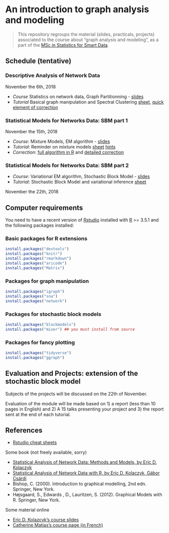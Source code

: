 An introduction to graph analysis and modeling
================

> This repository regroups the material (slides, practicals, projects)
> associated to the course about “graph analysis and modeling”, as a
> part of the [MSc in Statistics for Smart
> Data](http://www.ensai.fr/formation/msc-in-statistics-for-smart-data.html).

## Schedule (tentative)

### Descriptive Analysis of Network Data

November the 6th, 2018

  - *Course* Statistics on network data, Graph Partitionning -
    [slides](https://github.com/jchiquet/CourseStatNetwork/raw/master/slides/DescriptiveAnalysis/DescriptiveAnalysis.pdf)
  - *Tutorial* Basical graph manipulation and Spectral Clustering
    [sheet](https://github.com/jchiquet/CourseStatNetwork/raw/master/practicals/DescriptiveAnalysis/tuto_DescriptiveAnalysis.pdf),
    [quick element of
    correction](https://github.com/jchiquet/CourseStatNetwork/raw/master/practicals/DescriptiveAnalysis/tuto_DescriptiveAnalysis_corr.pdf)

### Statistical Models for Networks Data: SBM part 1

November the 15th, 2018

  - *Course*: Mixture Models, EM algorithm -
    [slides](https://github.com/jchiquet/CourseStatNetwork/raw/master/slides/GraphModel/GraphModels.pdf)
  - *Tutorial*: Reminder on mixture models
    [sheet](https://github.com/jchiquet/CourseStatNetwork/raw/master/practicals/MixtureModelsEM/tuto_mixtureModelsEM.pdf)
    [hints](https://github.com/jchiquet/CourseStatNetwork/raw/master/practicals/MixtureModelsEM/hints.R)
  - *Correction*: [full algorithm in
    R](https://github.com/jchiquet/CourseStatNetwork/raw/master/practicals/MixtureModelsEM/full_EM.R)
    and [detailed
    correction](https://github.com/jchiquet/CourseStatNetwork/raw/master/practicals/MixtureModelsEM/tuto_mixtureModelsEM_corr.pdf)

### Statistical Models for Networks Data: SBM part 2

  - *Course*: Variational EM algorithm, Stochastic Block Model -
    [slides](https://github.com/jchiquet/CourseStatNetwork/raw/master/slides/GraphModel/GraphModels.pdf)
  - *Tutorial*: Stochastic Block Model and variational inference
    [sheet](https://github.com/jchiquet/CourseStatNetwork/raw/master/practicals/GraphModels/tuto_GraphModels.pdf)

November the 22th, 2018

## Computer requirements

You need to have a recent version of
[Rstudio](https://www.rstudio.com/products/rstudio/download/) installed
with [R](https://cran.r-project.org) \>= 3.5.1 and the following
packages installed:

### Basic packages for R extensions

``` r
install.packages("devtools")
install.packages("knitr")
install.packages("rmarkdown")
install.packages("aricode")
install.packages("Matrix")
```

### Packages for graph manipulation

``` r
install.packages("igraph")
install.packages("sna")
install.packages("network")
```

### Packages for stochastic block models

``` r
install.packages("blockmodels")
install.packages("mixer") ## you must install from source
```

### Packages for fancy plotting

``` r
install.packages("tidyverse")
install.packages("ggraph")
```

## Evaluation and Projects: extension of the stochastic block model

Subjects of the projects will be discussed on the 22th of November.

Evaluation of the module will be made based on 1) a report (less than 10
pages in English) and 2) A 15 talks presenting your project and 3) the
report sent at the end of each tutorial.

## References

  - [Rstudio cheat
    sheets](https://www.rstudio.com/resources/cheatsheets/)

Some book (not freely available, sorry)

  - [Statistical Analysis of Network Data: Methods and Models, by Eric
    D.
    Kolaczyk](https://books.google.fr/books?id=Q-GNLsqq7QwC&source=gbs_book_similarbooks)
  - [Statistical Analysis of Network Data with R, by Eric D. Kolaczyk,
    Gábor
    Csárdi](https://books.google.fr/books?id=cNMhBAAAQBAJ&source=gbs_navlinks_s)
  - Bishop, C. (2000). Introduction to graphical modelling, 2nd edn.
    Springer, New York.
  - Højsgaard, S., Edwards , D., Lauritzen, S. (2012). Graphical Models
    with R. Springer, New York.

Some material online

  - [Eric D. Kolazcyk’s course
    slides](http://math.bu.edu/ness12/ness2012-shortcourse-kolaczyk.pdf)
  - [Catherine Matias’s course page (in
    French)](http://cmatias.perso.math.cnrs.fr/Cours_Graphes.html)
